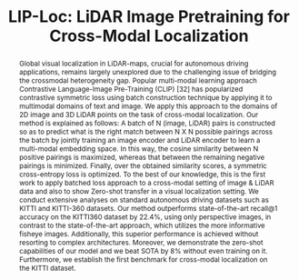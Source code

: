 ---
layout: project-page-new
title: "LIP-Loc: LiDAR Image Pretraining for Cross-Modal Localization"
authors:
  - name: Sai Shubodh
    sup: 1
  - name: Mohammad Omama
    sup: 2
  - name: Husain Zaidi
    sup: 3
  - name: Udit Singh Parihar
    sup: 1
  - name: K Madhava Krishna
    sup: 1
affiliations:
  - name: Robotics Research Center,KCIS, IIIT Hyderabad, India
    link: https://robotics.iiit.ac.in
    sup: 1
  - name: University of Texas at Austin
    link: https://www.utexas.edu/
    sup: 2
  - name: Microsoft
    link: #
    sup: 3
permalink: /publications/2024/Sai_LIP-Loc-LiDAR/
abstract: "Global visual localization in LiDAR-maps, crucial for
autonomous driving applications, remains largely unexplored due to the challenging issue of bridging the crossmodal heterogeneity gap. Popular multi-modal learning approach Contrastive Language-Image Pre-Training
(CLIP) [32] has popularized contrastive symmetric loss using batch construction technique by applying it to multimodal domains of text and image. We apply this approach to the domains of 2D image and 3D LiDAR points on the task of cross-modal localization. Our method is explained as follows: A batch of N (image, LiDAR) pairs is constructed so
as to predict what is the right match between N X N possible pairings across the batch by jointly training an image encoder and LiDAR encoder to learn a multi-modal embedding space. In this way, the cosine similarity between N positive pairings is maximized, whereas that between the remaining negative pairings is minimized. Finally, over the
obtained similarity scores, a symmetric cross-entropy loss is optimized. To the best of our knowledge, this is the first work to apply batched loss approach to a cross-modal setting of image & LiDAR data and also to show Zero-shot transfer in a visual localization setting. We conduct extensive analyses on standard autonomous driving datasets such as KITTI and KITTI-360 datasets. Our method outperforms state-of-the-art recall@1 accuracy on the KITTI360 dataset by 22.4%, using only perspective images, in contrast to the state-of-the-art approach, which utilizes the
more informative fisheye images. Additionally, this superior
performance is achieved without resorting to complex architectures. Moreover, we demonstrate the zero-shot capabilities of our model and we beat SOTA by 8% without even training on it. Furthermore, we establish the first benchmark for cross-modal localization on the KITTI dataset."
project_page: https://liploc.shubodhs.ai/
paper: https://arxiv.org/pdf/2312.16648
code: https://github.com/Shubodh/lidar-image-pretrain-VPR
#supplement: https://clipgraphs.github.io/static/pdfs/Supplementary.pdf
#video: https://www.youtube.com/watch?v=ahlw_Q_3ud0
iframe: https://www.youtube.com/embed/ahlw_Q_3ud0
#demo: https://anyloc.github.io/#interactive_demo

---